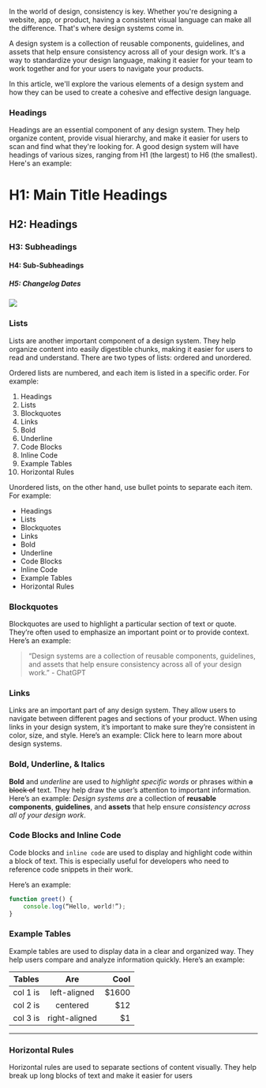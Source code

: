 In the world of design, consistency is key. Whether you're designing a website, app, or product, having a consistent visual language can make all the difference. That's where design systems come in.

A design system is a collection of reusable components, guidelines, and assets that help ensure consistency across all of your design work. It's a way to standardize your design language, making it easier for your team to work together and for your users to navigate your products.

In this article, we'll explore the various elements of a design system and how they can be used to create a cohesive and effective design language.

### Headings

Headings are an essential component of any design system. They help organize content, provide visual hierarchy, and make it easier for users to scan and find what they're looking for. A good design system will have headings of various sizes, ranging from H1 (the largest) to H6 (the smallest). Here's an example:

# H1: Main Title Headings

## H2: Headings

### H3: Subheadings

#### H4: Sub-Subheadings

##### H5: Changelog Dates

![](https://p-a6FbDk.t4.n0.cdn.getcloudapp.com/items/jkuAW48D/e1e18232-8a66-47d4-abd9-5bee15b49961.jpg?source=client&v=4821b53656635fa27dfb8c37e23969a7)

### Lists

Lists are another important component of a design system. They help organize content into easily digestible chunks, making it easier for users to read and understand. There are two types of lists: ordered and unordered.

Ordered lists are numbered, and each item is listed in a specific order. For example:

1. Headings
2. Lists
3. Blockquotes
4. Links
5. Bold
6. Underline
7. Code Blocks
8. Inline Code
9. Example Tables
10. Horizontal Rules

Unordered lists, on the other hand, use bullet points to separate each item. For example:

- Headings
- Lists
- Blockquotes
- Links
- Bold
- Underline
- Code Blocks
- Inline Code
- Example Tables
- Horizontal Rules

### Blockquotes

Blockquotes are used to highlight a particular section of text or quote. They’re often used to emphasize an important point or to provide context. Here’s an example:

> “Design systems are a collection of reusable components, guidelines, and assets that help ensure consistency across all of your design work.” - ChatGPT

### Links

Links are an important part of any design system. They allow users to navigate between different pages and sections of your product. When using links in your design system, it’s important to make sure they’re consistent in color, size, and style. Here’s an example:
Click here to learn more about design systems.

### Bold, Underline, & Italics

**Bold** and _underline_ are used to _highlight specific words_ or phrases within ~~a block of~~ text. They help draw the user’s attention to important information. Here’s an example: _Design systems are_ a collection of **reusable components**, **guidelines**, and **assets** that help ensure _consistency across all of your design work_.

### Code Blocks and Inline Code

Code blocks and `inline code` are used to display and highlight code within a block of text. This is especially useful for developers who need to reference code snippets in their work.

Here’s an example:

```js
function greet() {
	console.log(“Hello, world!”);
}
```

### Example Tables

Example tables are used to display data in a clear and organized way. They help users compare and analyze information quickly. Here’s an example:

| Tables   |      Are      |  Cool |
| -------- | :-----------: | ----: |
| col 1 is | left-aligned  | $1600 |
| col 2 is |   centered    |   $12 |
| col 3 is | right-aligned |    $1 |

---

### Horizontal Rules

Horizontal rules are used to separate sections of content visually. They help break up long blocks of text and make it easier for users
